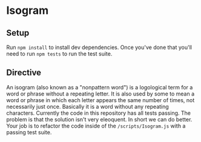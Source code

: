 # Isogram 

## Setup 

Run `npm install` to install dev dependencies. 
Once you've done that you'll need to run `npm tests` to run the test suite. 

## Directive 

An isogram (also known as a "nonpattern word") is a logological term for a word or phrase without a repeating letter. It is also used by some to mean a word or phrase in which each letter appears the same number of times, not necessarily just once.
Basically it is a word without any repeating characters. Currently the code in
this repository has all tests passing. The problem is that the solution isn't 
very eleoquent. In short we can do better. Your job is to refactor the code 
inside of the `/scripts/Isogram.js` with a passing test suite.   

